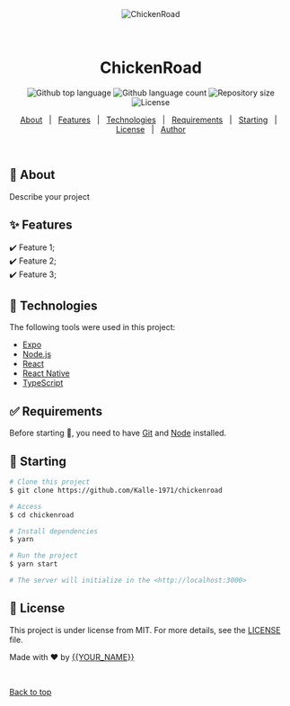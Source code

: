 <div align="center" id="top"> 
  <img src="./.github/app.gif" alt="ChickenRoad" />

  &#xa0;

  <!-- <a href="https://chickenroad.netlify.app">Demo</a> -->
</div>

<h1 align="center">ChickenRoad</h1>

<p align="center">
  <img alt="Github top language" src="https://img.shields.io/github/languages/top/Kalle-1971/chickenroad?color=56BEB8">

  <img alt="Github language count" src="https://img.shields.io/github/languages/count/Kalle-1971/chickenroad?color=56BEB8">

  <img alt="Repository size" src="https://img.shields.io/github/repo-size/Kalle-1971/chickenroad?color=56BEB8">

  <img alt="License" src="https://img.shields.io/github/license/Kalle-1971/chickenroad?color=56BEB8">

  <!-- <img alt="Github issues" src="https://img.shields.io/github/issues/Kalle-1971/chickenroad?color=56BEB8" /> -->

  <!-- <img alt="Github forks" src="https://img.shields.io/github/forks/Kalle-1971/chickenroad?color=56BEB8" /> -->

  <!-- <img alt="Github stars" src="https://img.shields.io/github/stars/Kalle-1971/chickenroad?color=56BEB8" /> -->
</p>

<!-- Status -->

<!-- <h4 align="center"> 
	🚧  ChickenRoad 🚀 Under construction...  🚧
</h4> 

<hr> -->

<p align="center">
  <a href="#dart-about">About</a> &#xa0; | &#xa0; 
  <a href="#sparkles-features">Features</a> &#xa0; | &#xa0;
  <a href="#rocket-technologies">Technologies</a> &#xa0; | &#xa0;
  <a href="#white_check_mark-requirements">Requirements</a> &#xa0; | &#xa0;
  <a href="#checkered_flag-starting">Starting</a> &#xa0; | &#xa0;
  <a href="#memo-license">License</a> &#xa0; | &#xa0;
  <a href="https://github.com/Kalle-1971" target="_blank">Author</a>
</p>

<br>

## :dart: About ##

Describe your project

## :sparkles: Features ##

:heavy_check_mark: Feature 1;\
:heavy_check_mark: Feature 2;\
:heavy_check_mark: Feature 3;

## :rocket: Technologies ##

The following tools were used in this project:

- [Expo](https://expo.io/)
- [Node.js](https://nodejs.org/en/)
- [React](https://pt-br.reactjs.org/)
- [React Native](https://reactnative.dev/)
- [TypeScript](https://www.typescriptlang.org/)

## :white_check_mark: Requirements ##

Before starting :checkered_flag:, you need to have [Git](https://git-scm.com) and [Node](https://nodejs.org/en/) installed.

## :checkered_flag: Starting ##

```bash
# Clone this project
$ git clone https://github.com/Kalle-1971/chickenroad

# Access
$ cd chickenroad

# Install dependencies
$ yarn

# Run the project
$ yarn start

# The server will initialize in the <http://localhost:3000>
```

## :memo: License ##

This project is under license from MIT. For more details, see the [LICENSE](LICENSE.md) file.


Made with :heart: by <a href="https://github.com/Kalle-1971" target="_blank">{{YOUR_NAME}}</a>

&#xa0;

<a href="#top">Back to top</a>
